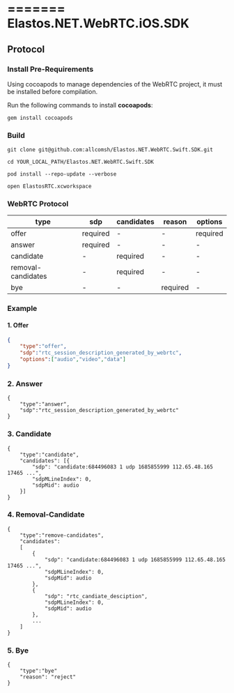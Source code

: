 =======
Elastos.NET.WebRTC.iOS.SDK
=========================

## Protocol

### Install Pre-Requirements
Using cocoapods to manage dependencies of the WebRTC project, it must be installed before compilation.

Run the following commands to install **cocoapods**:

```shell
gem install cocoapods
```

### Build
```
git clone git@github.com:allcomsh/Elastos.NET.WebRTC.Swift.SDK.git

cd YOUR_LOCAL_PATH/Elastos.NET.WebRTC.Swift.SDK

pod install --repo-update --verbose

open ElastosRTC.xcworkspace

```

### WebRTC Protocol

| type               | sdp      | candidates | reason   | options  |
|--------------------|----------|------------|----------|----------|
| offer              | required | -          | -        | required |
| answer             | required | -          | -        | -        |
| candidate          | -        | required   | -        | -        |
| removal-candidates | -        | required   | -        | -        |
| bye                | -        | -          | required | -        |

### Example
#### 1. Offer

```json
{
	"type":"offer",
	"sdp":"rtc_session_description_generated_by_webrtc",
	"options":["audio","video","data"]
}
```
### 2. Answer
```
{
	"type":"answer",
	"sdp":"rtc_session_description_generated_by_webrtc"
}
```
### 3. Candidate

```
{
	"type":"candidate",
	"candidates": [{
		"sdp": "candidate:684496083 1 udp 1685855999 112.65.48.165 17465 ...",
		"sdpMLineIndex": 0,
		"sdpMid": audio
	}]
}
```
### 4. Removal-Candidate

```
{
	"type":"remove-candidates",
	"candidates": 
	[
		{
			"sdp": "candidate:684496083 1 udp 1685855999 112.65.48.165 17465 ...",
			"sdpMLineIndex": 0,
			"sdpMid": audio
		}, 
		{
			"sdp": "rtc_candiate_desciption",
			"sdpMLineIndex": 0,
			"sdpMid": audio
		}, 
		...
	]
}
```
### 5. Bye

```
{
	"type":"bye"
	"reason": "reject"
}
```